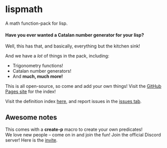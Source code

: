 # lispmath
A math function-pack for lisp.

#### Have you ever wanted a Catalan number generator for your lisp?
Well, this has that, and basically, everything but the kitchen sink!

And we have a *lot* of things in the pack, including:
<ul type="">
  <li>Trigonometry functions!</li>
  <li>Catalan number generators!</li>
  <li>And <strong>much, much more!</strong></li>
 </ul>
 
 This is all open-source, so come and add your own things!
 Visit the <a href='https://mohindertalafuse.github.io'>GitHub Pages site</a> for the index!

 Visit the definition index <a href="https://mohindertalafuse.github.io/">here</a>, and report issues in the <a href='https://github.com/mohindertalafuse/lispmath/issues'>issues tab</a>.
 <br/>
 
 
 ## Awesome notes
This comes with a **create-p** macro to create your own predicates!<br/>
We love new people – come on in and join the fun!
Join the official Discord server! Here is the <a href='https://discord.gg/TrpZXtF'>invite</a>.
